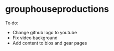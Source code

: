 # grouphouseproductions
To do:
- Change github logo to youtube
- Fix video background
- Add content to bios and gear pages